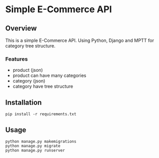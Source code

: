 # Simple E-Commerce API

## Overview

This is a simple E-Commerce API.
Using Python, Django and MPTT
for category tree structure.

### Features

- product (json)
- product can have many categories
- category (json)
- category have tree structure

## Installation

```
pip install -r requirements.txt
```

## Usage

```
python manage.py makemigrations
python manage.py migrate
python manage.py runserver
```